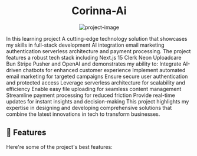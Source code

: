 <h1 align="center" id="title">Corinna-Ai</h1>

<p align="center"><img src="https://socialify.git.ci/M00nNight/corinnaAI/image?language=1&amp;owner=1&amp;name=1&amp;stargazers=1&amp;theme=Light" alt="project-image"></p>

<p id="description">In this learning project A cutting-edge technology solution that showcases my skills in full-stack development AI integration email marketing authentication serverless architecture and payment processing. The project features a robust tech stack including Next.js 15 Clerk Neon Uploadcare Bun Stripe Pusher and OpenAI and demonstrates my ability to: Integrate AI-driven chatbots for enhanced customer experience Implement automated email marketing for targeted campaigns Ensure secure user authentication and protected access Leverage serverless architecture for scalability and efficiency Enable easy file uploading for seamless content management Streamline payment processing for reduced friction Provide real-time updates for instant insights and decision-making This project highlights my expertise in designing and developing comprehensive solutions that combine the latest innovations in tech to transform businesses.</p>

  
  
<h2>🧐 Features</h2>

Here're some of the project's best features:
